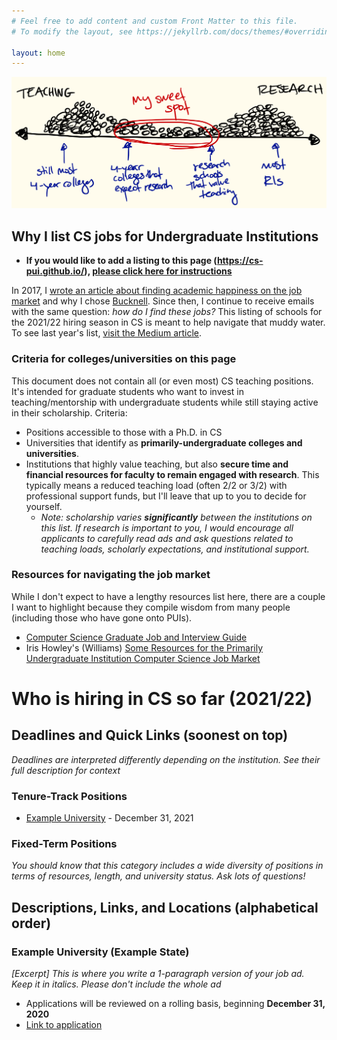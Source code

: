 ```yaml
---
# Feel free to add content and custom Front Matter to this file.
# To modify the layout, see https://jekyllrb.com/docs/themes/#overriding-theme-defaults

layout: home
---
```

![continuum of teaching and research](img/teach-research.png)

## Why I list CS jobs for Undergraduate Institutions
- **If you would like to add a listing to this page (https://cs-pui.github.io/), [please click  here for instructions](guide.html)**

In 2017, I [wrote an article about finding academic happiness on the job market](https://medium.com/bucknell-hci/the-jobs-i-didnt-see-my-misconceptions-of-the-academic-job-market-9cb98b057422) and why I chose [Bucknell](http://www.eg.bucknell.edu/~emp017/). Since then, I continue to receive emails with the same  question: _how do I find these jobs?_ This listing of schools for the 2021/22 hiring season in CS is meant to help navigate that muddy water. To see last year's list, [visit the Medium article](https://medium.com/@evanmpeck/cs-academic-job-market-for-liberal-arts-colleges-19-20-cd348423f919).

### Criteria for colleges/universities on this page
This document does not contain all (or even most) CS teaching positions. It's intended for graduate students who want to invest in teaching/mentorship with undergraduate students while still staying active in their scholarship. Criteria:
- Positions accessible to those with a Ph.D. in CS
- Universities that identify as **primarily-undergraduate colleges and universities**.
- Institutions that highly value teaching, but also **secure time and financial resources for faculty to remain engaged with research**. This typically means a reduced teaching load (often 2/2 or 3/2) with professional support funds, but I'll leave that up to you to decide for yourself.
  - _Note: scholarship varies **significantly** between the institutions on this list. If research is important to you, I would encourage all applicants to carefully read ads and ask questions related to teaching loads, scholarly expectations, and institutional support._

### Resources for navigating the job market
While I don't expect to have a lengthy resources list here, there are a couple I want to highlight because they compile wisdom from many people (including those who have gone onto PUIs).
- [Computer Science Graduate Job and Interview Guide](https://csguides.github.io/grad-job-guide/)
- Iris Howley's (Williams) [Some Resources for the Primarily Undergraduate Institution Computer Science Job Market](https://docs.google.com/document/d/1JGyp7_NJKDAjCpsm8Z5_lty0P76jk3bhPPMdQJaF0nw/edit?usp=sharing)

# Who is hiring in CS so far (2021/22)

## Deadlines and Quick Links (soonest on top)
_Deadlines are interpreted differently depending on the institution. See their full description for context_


### Tenure-Track Positions
- [Example University](#example) - December 31, 2021

### Fixed-Term Positions
_You should know that this category includes a wide diversity of positions in terms of resources, length, and university status. Ask lots of questions!_


## Descriptions, Links, and Locations (alphabetical order)

### <a name="example">Example University (Example State)</a>
_[Excerpt] This is where you write a 1-paragraph version of your job ad. Keep it in italics. Please don't include the whole ad_
- Applications will be reviewed on a rolling basis, beginning **December 31, 2020**
- [Link to application](https://www.google.com)
